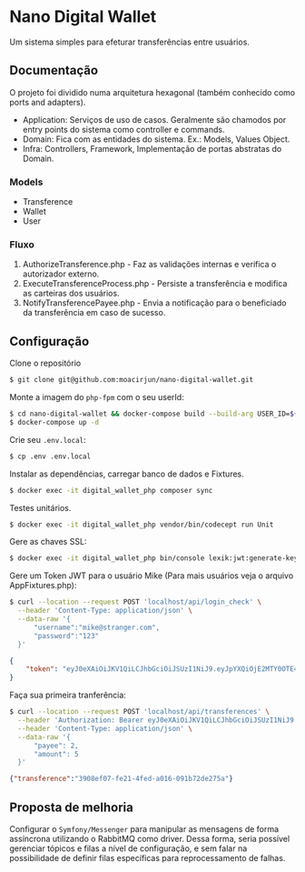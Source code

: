 # Nano Digital Wallet
Um sistema simples para efeturar transferências entre usuários.

## Documentação
O projeto foi dividido numa arquitetura hexagonal (também conhecido como ports and adapters).
- Application: Serviços de uso de casos. Geralmente são chamodos por entry points do sistema como controller e commands.
- Domain: Fica com as entidades do sistema. Ex.: Models, Values Object.
- Infra: Controllers, Framework, Implementação de portas abstratas do Domain.

### Models
- Transference
- Wallet
- User

### Fluxo
1. AuthorizeTransference.php - Faz as validações internas e verifica o autorizador externo.
1. ExecuteTransferenceProcess.php - Persiste a transferência e modifica as carteiras dos usuários.
1. NotifyTransferencePayee.php - Envia a notificação para o beneficiado da transferência em caso de sucesso.

## Configuração
Clone o repositório
```bash
$ git clone git@github.com:moacirjun/nano-digital-wallet.git
```
Monte a imagem do `php-fpm` com o seu userId:
```bash
$ cd nano-digital-wallet && docker-compose build --build-arg USER_ID=${UID} --build-arg GROUP_ID=${GID} php-fpm
$ docker-compose up -d
```

Crie seu `.env.local`:
```bash
$ cp .env .env.local
```

Instalar as dependências, carregar banco de dados e Fixtures.
```bash
$ docker exec -it digital_wallet_php composer sync
```

Testes unitários.
```bash
$ docker exec -it digital_wallet_php vendor/bin/codecept run Unit
```

Gere as chaves SSL:
```bash
$ docker exec -it digital_wallet_php bin/console lexik:jwt:generate-keypair
```

Gere um Token JWT para o usuário Mike (Para mais usuários veja o arquivo AppFixtures.php):
```bash
$ curl --location --request POST 'localhost/api/login_check' \
  --header 'Content-Type: application/json' \
  --data-raw '{
      "username":"mike@stranger.com",
      "password":"123"
  }'
```
```json
{
    "token": "eyJ0eXAiOiJKV1QiLCJhbGciOiJSUzI1NiJ9.eyJpYXQiOjE2MTY0OTE4MjksImV4cCI6MTYxNjQ5..."
}
```
Faça sua primeira tranferência:
```bash
$ curl --location --request POST 'localhost/api/transferences' \
  --header 'Authorization: Bearer eyJ0eXAiOiJKV1QiLCJhbGciOiJSUzI1NiJ9.eyJpYXQiOjE2MTY0OTE...' \
  --header 'Content-Type: application/json' \
  --data-raw '{
      "payee": 2,
      "amount": 5
  }'
```
```json
{"transference":"3908ef07-fe21-4fed-a016-091b72de275a"}
```

## Proposta de melhoria
Configurar o `Symfony/Messenger` para manipular as mensagens de forma assíncrona utilizando o RabbitMQ como driver. 
Dessa forma, seria possível gerenciar tópicos e filas a nível de configuração, e sem falar na possibilidade de 
definir filas específicas para reprocessamento de falhas. 
